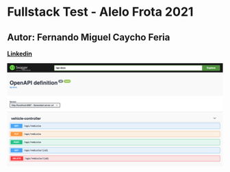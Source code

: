# Fullstack Test - Alelo Frota 2021
## Autor: Fernando Miguel Caycho Feria
[**Linkedin**](https://www.linkedin.com/in/fernandomiguelcaychoferia/)<br>

![Imagem da home](./img/swagger.png)